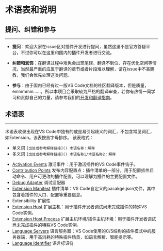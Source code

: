 # 术语表和说明

## 提问、纠错和参与
---
- **提问**：欢迎大家在issue区对插件开发进行提问，虽然这里不是官方答疑平台，不过你可以在这里和国内的插件开发者进行交流。

- **纠错和润饰**：在翻译过程中难免会出现笔误、翻译不到位、存在优化空间等情况，当然最严重的应属于翻译的章节或者片段难以理解，请在issue中不吝赐教，我们会优先处理这类问题。

- **参与**：由于国内已经有过一版VS Code文档的社区翻译版本，但是质量，emmmmm……，所以本项目会采取较为严格的翻译审查，若你有热情一同学习和贡献自己的力量，请参考我们的[开发和翻译指南](https://github.com/Liiked/VS-Code-Extension-Doc-ZH)。

## 术语表
---
术语表收录出现在VS Code中独有的或是易引起歧义的词汇，不包含常见词汇，如Extension。该表按首字母排序。
该表格式：
- 单义词 `[出处或参考解释链接]() 术语名称：解释`
- 多义词 `[出处或参考解释链接]() 术语名称1/术语名称2：解释`

[terms]: 该术语表是术语表插件的源数据，激活术语表插件的关键字即下述链接后的文字请用逗号分隔，术语描述则是冒号后面的内容

- [Activation Events](https://code.visualstudio.com/docs/extensionAPI/overview) 激活事件：用于激活插件的VS Code事件钩子。
- [Contribution Points](https://code.visualstudio.com/docs/extensionAPI/overview) 发布内容配置点：插件清单的一部分，用于配置插件启动命令、用户可更改的插件配置，可以理解为插件的主要配置文件。
- [Debug Adapter](https://code.visualstudio.com/docs/extensions/overview#_language-servers) 调试适配器
- [Extension Manifest](https://code.visualstudio.com/docs/extensionAPI/overview) 插件清单：VS Code自定义的pacakge.json文件，其中包含着插件的入口、配置等重要信息。
- Extensibility 扩展性
- [Extension Host](https://code.visualstudio.com/docs/extensionAPI/patterns-and-principles) 扩展主机：用于插件开发者调试尚未完成插件的特殊VS Code实例。
- [Extension Host Process](https://code.visualstudio.com/docs/extensionAPI/patterns-and-principles) 扩展主机环境/插件主机环境：用于插件开发者调试尚未完成插件的特殊VS Code实例。
- [Language Servers](https://code.visualstudio.com/docs/extensions/overview#_language-servers) 语言服务器：VS Code使用的C/S结构的插件模式中的服务器端，用于高消耗的特殊插件场景，如语言解析、智能提示等。
- [Language Identifier](https://code.visualstudio.com/docs/languages/identifiers) 语言标识符